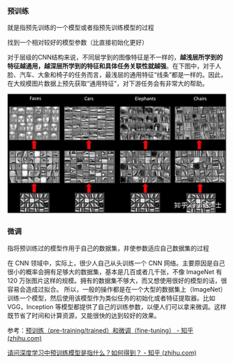 ### 预训练

就是指预先训练的一个模型或者指预先训练模型的过程

找到一个相对较好的模型参数（比直接初始化更好）

对于层级的CNN结构来说，不同层学到的图像特征是不一样的，**越浅层所学到的特征越通用，越深层所学到的特征和具体任务关联性就越强**。在下图中，对于人脸、汽车、大象和椅子的任务而言，最浅层的通用特征“线条”都是一样的。因此，在大规模图片数据上预先获取“通用特征”，对下游任务会有非常大的帮助。

![img](../imags/v2-f0eea1c5796a529d1df3abfa40f0642a_1440w.jpg)

### 微调

指将预训练过的模型作用于自己的数据集，并使参数适应自己数据集的过程

在 CNN 领域中，实际上，很少人自己从头训练一个 CNN 网络。主要原因是自己很小的概率会拥有足够大的数据集，基本是几百或者几千张，不像 ImageNet 有 120 万张图片这样的规模。拥有的数据集不够大，而又想使用很好的模型的话，很容易会造成过拟合。
所以，一般的操作都是在一个大型的数据集上（ImageNet）训练一个模型，然后使用该模型作为类似任务的初始化或者特征提取器。比如 VGG，Inception 等模型都提供了自己的训练参数，以便人们可以拿来微调。这样既节省了时间和计算资源，又能很快的达到较好的效果。

参考：[预训练（pre-training/trained）和微调（fine-tuning） - 知乎 (zhihu.com)](https://zhuanlan.zhihu.com/p/389842883)

[请问深度学习中预训练模型是指什么？如何得到？ - 知乎 (zhihu.com)](https://www.zhihu.com/question/327642286)